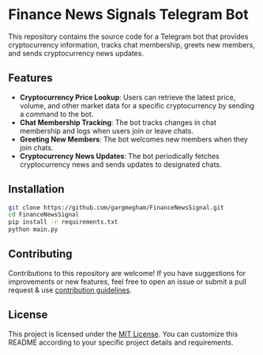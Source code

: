 # Finance News Signals Telegram Bot

This repository contains the source code for a Telegram bot that provides cryptocurrency information, tracks chat membership, greets new members, and sends cryptocurrency news updates.

## Features

- **Cryptocurrency Price Lookup**: Users can retrieve the latest price, volume, and other market data for a specific cryptocurrency by sending a command to the bot.
- **Chat Membership Tracking**: The bot tracks changes in chat membership and logs when users join or leave chats.
- **Greeting New Members**: The bot welcomes new members when they join chats.
- **Cryptocurrency News Updates**: The bot periodically fetches cryptocurrency news and sends updates to designated chats.

## Installation

```bash
git clone https://github.com/gargmegham/FinanceNewsSignal.git
cd FinanceNewsSignal
pip install -r requirements.txt
python main.py
```

## Contributing

Contributions to this repository are welcome! If you have suggestions for improvements or new features, feel free to open an issue or submit a pull request & use [contribution guidelines](CONTRIBUTING.md).

## License

This project is licensed under the [MIT License](LICENSE).
You can customize this README according to your specific project details and requirements.
